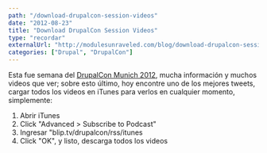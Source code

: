 ```yaml
---
path: "/download-drupalcon-session-videos"
date: "2012-08-23"
title: "Download DrupalCon Session Videos"
type: "recordar"
externalUrl: "http://modulesunraveled.com/blog/download-drupalcon-session-videos"
categories: ["Drupal", "DrupalCon"]
---
```


Esta fue semana del [DrupalCon Munich 2012](http://munich2012.drupal.org/), mucha información y muchos videos que ver; sobre esto último, hoy encontre uno de los mejores tweets, cargar todos los videos en iTunes para verlos en cualquier momento, simplemente:

1. Abrir iTunes
2. Click "Advanced > Subscribe to Podcast"
3. Ingresar "blip.tv/drupalcon/rss/itunes
4. Click "OK", y listo, descarga todos los videos